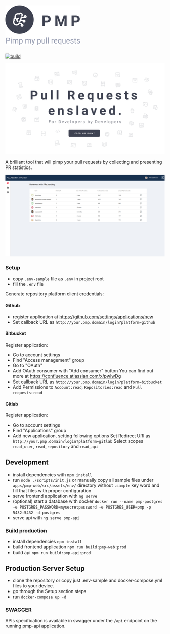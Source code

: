 # ![PMP Logo](docs/img/pmp-logo.svg)

[![build](https://github.com/valueadd-poland/pimp-my-pr/workflows/PMP%20MASTER%20CI/badge.svg)](https://github.com/valueadd-poland/pimp-my-pr/actions?query=workflow%3A%22PMP+MASTER+CI%22)

![PMP Image](docs/img/pmp-image.png)

A brilliant tool that will pimp your pull requests by collecting and presenting PR statistics.

![PMP Screen](docs/img/pmp-preview.png)

### Setup

- copy `.env-sample` file as `.env` in project root
- fill the `.env` file

Generate repository platform client credentials:

#### Github

- register application at https://github.com/settings/applications/new
- Set callback URL as `http://your.pmp.domain/login?platform=github`

#### Bitbucket

Register application:

- Go to account settings
- Find "Access management" group
- Go to "OAuth"
- Add OAuth consumer with "Add consumer" button
  You can find out more at https://confluence.atlassian.com/x/pwIwDg
- Set callback URL as `http://your.pmp.domain/login?platform=bitbucket`
- Add Permissions to `Account:read`, `Repositories:read` and `Pull requests:read`

#### Gitlab

Register application:

- Go to account settings
- Find "Applications" group
- Add new application, setting following options
  Set Redirect URI as `http://your.pmp.domain/login?platform=gitlab`
  Select scopes `read_user`, `read_repository` and `read_api`

## Development

- install dependencies with `npm install`
- run `node ./scripts/init.js`
  or manually copy all sample files under `apps/pmp-web/src/assets/env/` directory
  without `.sample` key word and fill that files with proper configuration
- serve frontend application with `ng serve`
- (optional) start a database with docker `docker run --name pmp-postgres -e POSTGRES_PASSWORD=mysecretpassword -e POSTGRES_USER=pmp -p 5432:5432 -d postgres`
- serve api with `ng serve pmp-api`

### Build production

- install dependencies `npm install`
- build frontend application `npm run build:pmp-web:prod`
- build api `npm run build:pmp-api:prod`

## Production Server Setup

- clone the repository or copy just .env-sample and docker-compose.yml files to your device.
- go through the Setup section steps
- run `docker-compose up -d`

### SWAGGER

APIs specification is available in swagger under the `/api` endpoint on the running pmp-api application.
